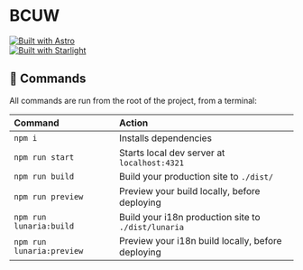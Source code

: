 # BCUW
[![Built with Astro](https://astro.badg.es/v2/built-with-astro/tiny.svg)](https://astro.build)  
[![Built with Starlight](https://astro.badg.es/v2/built-with-starlight/tiny.svg)](https://starlight.astro.build)


## 🧞 Commands

All commands are run from the root of the project, from a terminal:

| Command        | Action                                       |
| :------------- | :------------------------------------------- |
| `npm i`       | Installs dependencies                        |
| `npm run start`   | Starts local dev server at `localhost:4321`  |
| `npm run build`   | Build your production site to `./dist/`      |
| `npm run preview` | Preview your build locally, before deploying |
| `npm run lunaria:build` | Build your i18n production site to `./dist/lunaria` |
| `npm run lunaria:preview` | Preview your i18n build locally, before deploying |